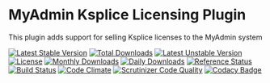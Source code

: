 # MyAdmin Ksplice Licensing Plugin

This plugin adds support for selling Ksplice licenses to the MyAdmin system

[![Latest Stable Version](https://poser.pugx.org/detain/myadmin-ksplice-licensing/version)](https://packagist.org/packages/detain/myadmin-ksplice-licensing)
[![Total Downloads](https://poser.pugx.org/detain/myadmin-ksplice-licensing/downloads)](https://packagist.org/packages/detain/myadmin-ksplice-licensing)
[![Latest Unstable Version](https://poser.pugx.org/detain/myadmin-ksplice-licensing/v/unstable)](//packagist.org/packages/detain/myadmin-ksplice-licensing)
[![License](https://poser.pugx.org/detain/myadmin-ksplice-licensing/license)](https://packagist.org/packages/detain/myadmin-ksplice-licensing)
[![Monthly Downloads](https://poser.pugx.org/detain/myadmin-ksplice-licensing/d/monthly)](https://packagist.org/packages/detain/myadmin-ksplice-licensing)
[![Daily Downloads](https://poser.pugx.org/detain/myadmin-ksplice-licensing/d/daily)](https://packagist.org/packages/detain/myadmin-ksplice-licensing)
[![Reference Status](https://www.versioneye.com/php/detain:myadmin-ksplice-licensing/reference_badge.svg?style=flat)](https://www.versioneye.com/php/detain:myadmin-ksplice-licensing/references)
[![Build Status](https://travis-ci.org/detain/myadmin-ksplice-licensing.svg?branch=master)](https://travis-ci.org/detain/myadmin-ksplice-licensing)
[![Code Climate](https://codeclimate.com/github/detain/myadmin-ksplice-licensing/badges/gpa.svg)](https://codeclimate.com/github/detain/myadmin-ksplice-licensing)
[![Scrutinizer Code Quality](https://scrutinizer-ci.com/g/detain/myadmin-ksplice-licensing/badges/quality-score.png?b=master)](https://scrutinizer-ci.com/g/detain/myadmin-ksplice-licensing/?branch=master)
[![Codacy Badge](https://api.codacy.com/project/badge/Grade/dcfdb555bf234afabceb40728959280b)](https://www.codacy.com/app/detain/myadmin-ksplice-licensing)
